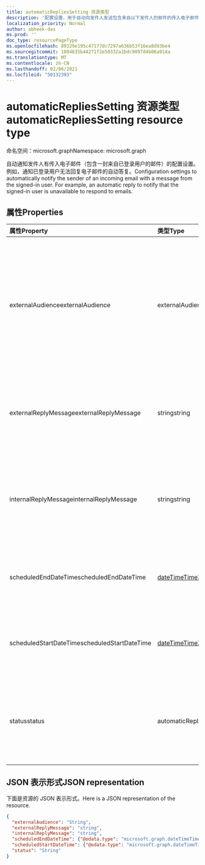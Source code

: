 ```yaml
---
title: automaticRepliesSetting 资源类型
description: '配置设置，用于自动向发件人发送包含来自以下发件人的邮件的传入电子邮件： '
localization_priority: Normal
author: abheek-das
ms.prod: ''
doc_type: resourcePageType
ms.openlocfilehash: 89329e195c47177dc7297a636b53f16ea8d93be4
ms.sourcegitcommit: 1004835b44271f2e50332a1bdc9097d4b06a914a
ms.translationtype: MT
ms.contentlocale: zh-CN
ms.lasthandoff: 02/06/2021
ms.locfileid: "50132393"
---
```

# <a name="automaticrepliessetting-resource-type"></a><span data-ttu-id="7f77a-103">automaticRepliesSetting 资源类型</span><span class="sxs-lookup"><span data-stu-id="7f77a-103">automaticRepliesSetting resource type</span></span>

<span data-ttu-id="7f77a-104">命名空间：microsoft.graph</span><span class="sxs-lookup"><span data-stu-id="7f77a-104">Namespace: microsoft.graph</span></span>

<span data-ttu-id="7f77a-p101">自动通知发件人有传入电子邮件（包含一封来自已登录用户的邮件）的配置设置。例如，通知已登录用户无法回复电子邮件的自动答复。</span><span class="sxs-lookup"><span data-stu-id="7f77a-p101">Configuration settings to automatically notify the sender of an incoming email with a message from the signed-in user. For example, an automatic reply to notify that the signed-in user is unavailable to respond to emails.</span></span>


## <a name="properties"></a><span data-ttu-id="7f77a-107">属性</span><span class="sxs-lookup"><span data-stu-id="7f77a-107">Properties</span></span>
| <span data-ttu-id="7f77a-108">属性</span><span class="sxs-lookup"><span data-stu-id="7f77a-108">Property</span></span>     | <span data-ttu-id="7f77a-109">类型</span><span class="sxs-lookup"><span data-stu-id="7f77a-109">Type</span></span>   |<span data-ttu-id="7f77a-110">说明</span><span class="sxs-lookup"><span data-stu-id="7f77a-110">Description</span></span>|
|:---------------|:--------|:----------|
|<span data-ttu-id="7f77a-111">externalAudience</span><span class="sxs-lookup"><span data-stu-id="7f77a-111">externalAudience</span></span>|<span data-ttu-id="7f77a-112">externalAudienceScope</span><span class="sxs-lookup"><span data-stu-id="7f77a-112">externalAudienceScope</span></span>| <span data-ttu-id="7f77a-113">如果 **Status** 是  或 `AlwaysEnabled`，则表示将接收 `Scheduled` 的已登录用户组织外部的受众组。</span><span class="sxs-lookup"><span data-stu-id="7f77a-113">The set of audience external to the signed-in user's organization who will receive the **ExternalReplyMessage**, if **Status** is `AlwaysEnabled` or `Scheduled`.</span></span> <span data-ttu-id="7f77a-114">可能的值包括 `none`、`contactsOnly`、`all`。</span><span class="sxs-lookup"><span data-stu-id="7f77a-114">The possible values are: `none`, `contactsOnly`, `all`.</span></span>|
|<span data-ttu-id="7f77a-115">externalReplyMessage</span><span class="sxs-lookup"><span data-stu-id="7f77a-115">externalReplyMessage</span></span>|<span data-ttu-id="7f77a-116">string</span><span class="sxs-lookup"><span data-stu-id="7f77a-116">string</span></span>|<span data-ttu-id="7f77a-117">如果 **Status** 是 `AlwaysEnabled` 或 `Scheduled`，则表示发送给指定外部受众的自动答复。</span><span class="sxs-lookup"><span data-stu-id="7f77a-117">The automatic reply to send to the specified external audience, if **Status** is `AlwaysEnabled` or `Scheduled`.</span></span>|
|<span data-ttu-id="7f77a-118">internalReplyMessage</span><span class="sxs-lookup"><span data-stu-id="7f77a-118">internalReplyMessage</span></span>|<span data-ttu-id="7f77a-119">string</span><span class="sxs-lookup"><span data-stu-id="7f77a-119">string</span></span>|<span data-ttu-id="7f77a-120">如果 **Status** 为 `AlwaysEnabled` 或 `Scheduled`，则表示发送给已登录用户组织内部受众的自动答复。</span><span class="sxs-lookup"><span data-stu-id="7f77a-120">The automatic reply to send to the audience internal to the signed-in user's organization, if **Status** is `AlwaysEnabled` or `Scheduled`.</span></span> |
|<span data-ttu-id="7f77a-121">scheduledEndDateTime</span><span class="sxs-lookup"><span data-stu-id="7f77a-121">scheduledEndDateTime</span></span>|[<span data-ttu-id="7f77a-122">dateTimeTimeZone</span><span class="sxs-lookup"><span data-stu-id="7f77a-122">dateTimeTimeZone</span></span>](datetimetimezone.md)|<span data-ttu-id="7f77a-123">如果 **Status** 设置为 `Scheduled`，则自动答复的日期和时间设置为结束。</span><span class="sxs-lookup"><span data-stu-id="7f77a-123">The date and time that automatic replies are set to end, if **Status** is set to `Scheduled`.</span></span> |
|<span data-ttu-id="7f77a-124">scheduledStartDateTime</span><span class="sxs-lookup"><span data-stu-id="7f77a-124">scheduledStartDateTime</span></span>|[<span data-ttu-id="7f77a-125">dateTimeTimeZone</span><span class="sxs-lookup"><span data-stu-id="7f77a-125">dateTimeTimeZone</span></span>](datetimetimezone.md)|<span data-ttu-id="7f77a-126">如果 **Status** 设置为 `Scheduled`，则自动答复的日期和时间设置为开始。</span><span class="sxs-lookup"><span data-stu-id="7f77a-126">The date and time that automatic replies are set to begin, if **Status** is set to `Scheduled`.</span></span>|
|<span data-ttu-id="7f77a-127">status</span><span class="sxs-lookup"><span data-stu-id="7f77a-127">status</span></span>|<span data-ttu-id="7f77a-128">automaticRepliesStatus</span><span class="sxs-lookup"><span data-stu-id="7f77a-128">automaticRepliesStatus</span></span>|<span data-ttu-id="7f77a-129">自动答复的配置状态。</span><span class="sxs-lookup"><span data-stu-id="7f77a-129">Configurations status for automatic replies.</span></span> <span data-ttu-id="7f77a-130">可能的值包括 `disabled`、`alwaysEnabled`、`scheduled`。</span><span class="sxs-lookup"><span data-stu-id="7f77a-130">The possible values are: `disabled`, `alwaysEnabled`, `scheduled`.</span></span>|

## <a name="json-representation"></a><span data-ttu-id="7f77a-131">JSON 表示形式</span><span class="sxs-lookup"><span data-stu-id="7f77a-131">JSON representation</span></span>

<span data-ttu-id="7f77a-132">下面是资源的 JSON 表示形式。</span><span class="sxs-lookup"><span data-stu-id="7f77a-132">Here is a JSON representation of the resource.</span></span>

<!-- {
  "blockType": "resource",
  "optionalProperties": [

  ],
  "@odata.type": "microsoft.graph.automaticRepliesSetting"
}-->

```json
{
  "externalAudience": "String",
  "externalReplyMessage": "string",
  "internalReplyMessage": "string",
  "scheduledEndDateTime": {"@odata.type": "microsoft.graph.dateTimeTimeZone"},
  "scheduledStartDateTime": {"@odata.type": "microsoft.graph.dateTimeTimeZone"},
  "status": "String"
}

```

<!-- uuid: 8fcb5dbc-d5aa-4681-8e31-b001d5168d79
2015-10-25 14:57:30 UTC -->
<!-- {
  "type": "#page.annotation",
  "description": "automaticRepliesSetting resource",
  "keywords": "",
  "section": "documentation",
  "tocPath": ""
}-->

